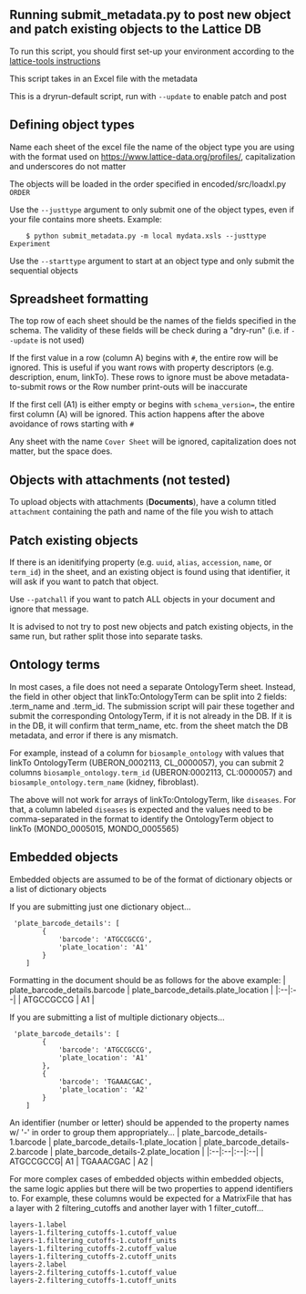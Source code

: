 Running submit_metadata.py to post new object and patch existing objects to the Lattice DB
---------------- 
To run this script, you should first set-up your environment according to the [lattice-tools instructions](../README.md)

This script takes in an Excel file with the metadata

This is a dryrun-default script, run with `--update` to enable patch and post

Defining object types
---------------- 
Name each sheet of the excel file the name of the object type you are using with the format used on https://www.lattice-data.org/profiles/, capitalization and underscores do not matter

The objects will be loaded in the order specified in encoded/src/loadxl.py `ORDER`

Use the `--justtype` argument to only submit one of the object types, even if your file contains more sheets. Example:
```
	$ python submit_metadata.py -m local mydata.xsls --justtype Experiment
```

Use the `--starttype` argument to start at an object type and only submit the sequential objects

Spreadsheet formatting
---------------- 
The top row of each sheet should be the names of the fields specified in the schema. The validity of these fields will be check during a "dry-run" (i.e. if `--update` is not used)

If the first value in a row (column A) begins with `#`, the entire row will be ignored. This is useful if you want rows with property descriptors (e.g. description, enum, linkTo). These rows to ignore must be above metadata-to-submit rows or the Row number print-outs will be inaccurate

If the first cell (A1) is either empty or begins with `schema_version=`, the entire first column (A) will be ignored. This action happens after the above avoidance of rows starting with `#`

Any sheet with the name `Cover Sheet` will be ignored, capitalization does not matter, but the space does.

Objects with attachments (not tested)
---------------- 
To upload objects with attachments (**Documents**), have a column titled `attachment` containing the path and name of the file you wish to attach

Patch existing objects
---------------- 
If there is an idenitifying property (e.g. `uuid`, `alias`, `accession`, `name`, or `term_id`) in the sheet, and an existing object is found using that identifier, it will ask if you want to patch that object.

Use `--patchall` if you want to patch ALL objects in your document and ignore that message.

It is advised to not try to post new objects and patch existing objects, in the same run, but rather split those into separate tasks.

Ontology terms
---------------- 
In most cases, a file does not need a separate OntologyTerm sheet. Instead, the field in other object that linkTo:OntologyTerm can be split into 2 fields: <property>.term_name and <property>.term_id. The submission script will pair these together and submit the corresponding OntologyTerm, if it is not already in the DB. If it is in the DB, it will confirm that term_name, etc. from the sheet match the DB metadata, and error if there is any mismatch.

For example, instead of a column for `biosample_ontology` with values that linkTo OntologyTerm (UBERON_0002113, CL_0000057), you can submit 2 columns `biosample_ontology.term_id` (UBERON:0002113, CL:0000057) and `biosample_ontology.term_name` (kidney, fibroblast).

The above will not work for arrays of linkTo:OntologyTerm, like `diseases`. For that, a column labeled `diseases` is expected and the values need to be comma-separated in the format to identify the OntologyTerm object to linkTo (MONDO_0005015, MONDO_0005565)

Embedded objects
---------------- 
Embedded objects are assumed to be of the format of dictionary objects or a list of dictionary objects

If you are submitting just one dictionary object...

	 'plate_barcode_details': [
			{
				'barcode': 'ATGCCGCCG',
				'plate_location': 'A1'
			}
		]
Formatting in the document should be as follows for the above example:
| plate_barcode_details.barcode | plate_barcode_details.plate_location |
|:--|:--|
| ATGCCGCCG | A1 |

If you are submitting a list of multiple dictionary objects...

	 'plate_barcode_details': [
			{
				'barcode': 'ATGCCGCCG',
				'plate_location': 'A1'
			},
			{
				'barcode': 'TGAAACGAC',
				'plate_location': 'A2'
			}
		]

An identifier (number or letter) should be appended to the property names w/ '-' in order to group them appropriately...
| plate_barcode_details-1.barcode | plate_barcode_details-1.plate_location | plate_barcode_details-2.barcode | plate_barcode_details-2.plate_location |
|:--|:--|:--|:--|
| ATGCCGCCG| A1 | TGAAACGAC | A2 |

For more complex cases of embedded objects within embedded objects, the same logic applies but there will be two properties to append identifiers to. For example, these columns would be expected for a MatrixFile that has a layer with 2 filtering_cutoffs and another layer with 1 filter_cutoff...

	layers-1.label
	layers-1.filtering_cutoffs-1.cutoff_value
	layers-1.filtering_cutoffs-1.cutoff_units
	layers-1.filtering_cutoffs-2.cutoff_value
	layers-1.filtering_cutoffs-2.cutoff_units
	layers-2.label
	layers-2.filtering_cutoffs-1.cutoff_value
	layers-2.filtering_cutoffs-1.cutoff_units
